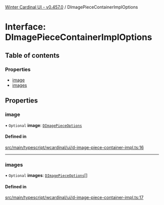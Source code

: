 [Winter Cardinal UI - v0.457.0](../index.md) / DImagePieceContainerImplOptions

# Interface: DImagePieceContainerImplOptions

## Table of contents

### Properties

- [image](DImagePieceContainerImplOptions.md#image)
- [images](DImagePieceContainerImplOptions.md#images)

## Properties

### image

• `Optional` **image**: [`DImagePieceOptions`](DImagePieceOptions.md)

#### Defined in

[src/main/typescript/wcardinal/ui/d-image-piece-container-impl.ts:16](https://github.com/winter-cardinal/winter-cardinal-ui/blob/v0.457.0/src/main/typescript/wcardinal/ui/d-image-piece-container-impl.ts#L16)

___

### images

• `Optional` **images**: [`DImagePieceOptions`](DImagePieceOptions.md)[]

#### Defined in

[src/main/typescript/wcardinal/ui/d-image-piece-container-impl.ts:17](https://github.com/winter-cardinal/winter-cardinal-ui/blob/v0.457.0/src/main/typescript/wcardinal/ui/d-image-piece-container-impl.ts#L17)
